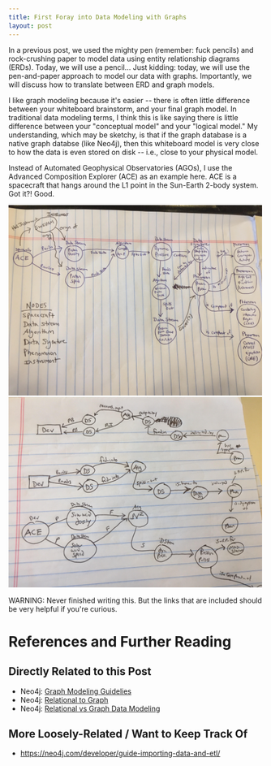 ```yaml
---
title: First Foray into Data Modeling with Graphs
layout: post
---
```


In a previous post, we used the mighty pen (remember: fuck pencils) and rock-crushing paper to model
data using entity relationship diagrams (ERDs).  Today, we will use a pencil... Just kidding: today, we
will use the pen-and-paper approach to model our data with graphs.  Importantly, we will discuss how
to translate between ERD and graph models.

I like graph modeling because it's easier -- there is often little difference between your whiteboard brainstorm,
and your final graph model.  In traditional data modeling terms, I think this is like saying there is little
difference between your "conceptual model" and your "logical model."  My understanding, which may be sketchy, is
that if the graph database is a native graph databse (like Neo4j), then this whiteboard model is very close
to how the data is even stored on disk -- i.e., close to your physical model.

Instead of Automated Geophysical Observatories (AGOs), I use the Advanced Composition Explorer (ACE) as
an example here.  ACE is a spacecraft that hangs around the L1 point in the Sun-Earth 2-body system.  Got it?! Good.


<img src="/images/graph-ace-1.jpg" width="500">

<img src="/images/graph-ace-2.jpg" width="500">

WARNING: Never finished writing this.  But the links that are included should be very helpful if
you're curious.

# References and Further Reading

## Directly Related to this Post
* Neo4j: [Graph Modeling Guidelies](https://neo4j.com/developer/guide-data-modeling/)
* Neo4j: [Relational to Graph](https://neo4j.com/developer/graph-db-vs-rdbms/)
* Neo4j: [Relational vs Graph Data Modeling](https://neo4j.com/blog/rdbms-vs-graph-data-modeling/)

## More Loosely-Related / Want to Keep Track Of
* https://neo4j.com/developer/guide-importing-data-and-etl/
